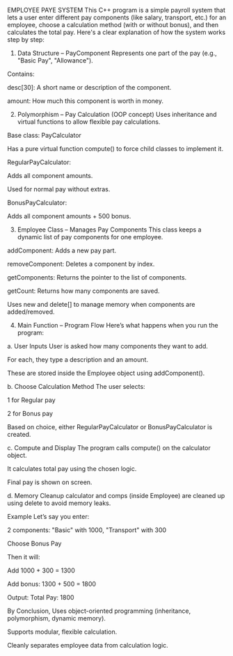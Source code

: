 EMPLOYEE PAYE SYSTEM
This C++ program is a simple payroll system that lets a user enter different pay components (like salary, transport, etc.) for an employee, choose a calculation method (with or without bonus), and then calculates the total pay. Here's a clear explanation of how the system works step by step:

1. Data Structure – PayComponent
Represents one part of the pay (e.g., "Basic Pay", "Allowance").

Contains:

desc[30]: A short name or description of the component.

amount: How much this component is worth in money.

2. Polymorphism – Pay Calculation (OOP concept)
Uses inheritance and virtual functions to allow flexible pay calculations.

Base class: PayCalculator

Has a pure virtual function compute() to force child classes to implement it.

RegularPayCalculator:

Adds all component amounts.

Used for normal pay without extras.

BonusPayCalculator:

Adds all component amounts + 500 bonus.

3. Employee Class – Manages Pay Components
This class keeps a dynamic list of pay components for one employee.

addComponent: Adds a new pay part.

removeComponent: Deletes a component by index.

getComponents: Returns the pointer to the list of components.

getCount: Returns how many components are saved.

Uses new and delete[] to manage memory when components are added/removed.

4. Main Function – Program Flow
Here’s what happens when you run the program:

a. User Inputs
User is asked how many components they want to add.

For each, they type a description and an amount.

These are stored inside the Employee object using addComponent().

b. Choose Calculation Method
The user selects:

1 for Regular pay

2 for Bonus pay

Based on choice, either RegularPayCalculator or BonusPayCalculator is created.

c. Compute and Display
The program calls compute() on the calculator object.

It calculates total pay using the chosen logic.

Final pay is shown on screen.

d. Memory Cleanup
calculator and comps (inside Employee) are cleaned up using delete to avoid memory leaks.

Example
Let’s say you enter:

2 components: "Basic" with 1000, "Transport" with 300

Choose Bonus Pay

Then it will:

Add 1000 + 300 = 1300

Add bonus: 1300 + 500 = 1800

Output: Total Pay: 1800

By Conclusion,
Uses object-oriented programming (inheritance, polymorphism, dynamic memory).

Supports modular, flexible calculation.

Cleanly separates employee data from calculation logic.
